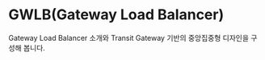 # GWLB(Gateway Load Balancer)

Gateway Load Balancer 소개와 Transit Gateway 기반의 중앙집중형 디자인을 구성해 봅니다.&#x20;
